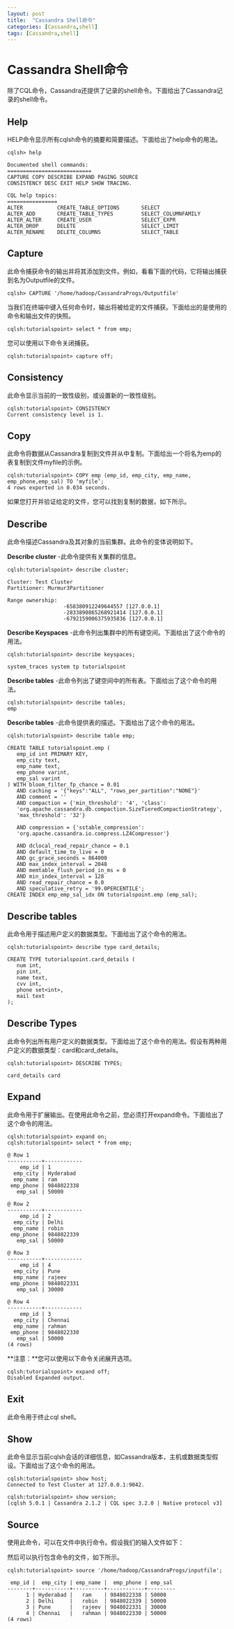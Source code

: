```yaml
---
layout: post
title:  "Cassandra Shell命令"
categories: [Cassandra,shell]
tags: [Cassandra,shell]
---
```

# Cassandra Shell命令



除了CQL命令，Cassandra还提供了记录的shell命令。下面给出了Cassandra记录的shell命令。

## Help 

HELP命令显示所有cqlsh命令的摘要和简要描述。下面给出了help命令的用法。

```
cqlsh> help

Documented shell commands:
===========================
CAPTURE COPY DESCRIBE EXPAND PAGING SOURCE
CONSISTENCY DESC EXIT HELP SHOW TRACING.

CQL help topics:
================
ALTER           CREATE_TABLE_OPTIONS       SELECT
ALTER_ADD       CREATE_TABLE_TYPES         SELECT_COLUMNFAMILY
ALTER_ALTER     CREATE_USER                SELECT_EXPR
ALTER_DROP      DELETE                     SELECT_LIMIT
ALTER_RENAME    DELETE_COLUMNS             SELECT_TABLE 
```

## 

## Capture

此命令捕获命令的输出并将其添加到文件。例如，看看下面的代码，它将输出捕获到名为Outputfile的文件。

```
cqlsh> CAPTURE '/home/hadoop/CassandraProgs/Outputfile'
```

当我们在终端中键入任何命令时，输出将被给定的文件捕获。下面给出的是使用的命令和输出文件的快照。

```
cqlsh:tutorialspoint> select * from emp;
```



您可以使用以下命令关闭捕获。

```
cqlsh:tutorialspoint> capture off;
```

## 

## Consistency

此命令显示当前的一致性级别，或设置新的一致性级别。

```
cqlsh:tutorialspoint> CONSISTENCY
Current consistency level is 1.
```

## 

## Copy

此命令将数据从Cassandra复制到文件并从中复制。下面给出一个将名为emp的表复制到文件myfile的示例。

```
cqlsh:tutorialspoint> COPY emp (emp_id, emp_city, emp_name, emp_phone,emp_sal) TO ‘myfile’;
4 rows exported in 0.034 seconds.
```

如果您打开并验证给定的文件，您可以找到复制的数据，如下所示。



## 

## Describe

此命令描述Cassandra及其对象的当前集群。此命令的变体说明如下。

**Describe cluster** -此命令提供有关集群的信息。

```
cqlsh:tutorialspoint> describe cluster;

Cluster: Test Cluster
Partitioner: Murmur3Partitioner

Range ownership:
                  -658380912249644557 [127.0.0.1]
                  -2833890865268921414 [127.0.0.1]
                  -6792159006375935836 [127.0.0.1] 
```

**Describe Keyspaces** -此命令列出集群中的所有键空间。下面给出了这个命令的用法。

```
cqlsh:tutorialspoint> describe keyspaces;

system_traces system tp tutorialspoint
```

**Describe tables** -此命令列出了键空间中的所有表。下面给出了这个命令的用法。

```
cqlsh:tutorialspoint> describe tables;
emp
```

**Describe tables** -此命令提供表的描述。下面给出了这个命令的用法。

```
cqlsh:tutorialspoint> describe table emp;

CREATE TABLE tutorialspoint.emp (
   emp_id int PRIMARY KEY,
   emp_city text,
   emp_name text,
   emp_phone varint,
   emp_sal varint
) WITH bloom_filter_fp_chance = 0.01
   AND caching = '{"keys":"ALL", "rows_per_partition":"NONE"}'
   AND comment = ''
   AND compaction = {'min_threshold': '4', 'class':
   'org.apache.cassandra.db.compaction.SizeTieredCompactionStrategy',
   'max_threshold': '32'}
	
   AND compression = {'sstable_compression':
   'org.apache.cassandra.io.compress.LZ4Compressor'}
	
   AND dclocal_read_repair_chance = 0.1
   AND default_time_to_live = 0
   AND gc_grace_seconds = 864000
   AND max_index_interval = 2048
   AND memtable_flush_period_in_ms = 0
   AND min_index_interval = 128
   AND read_repair_chance = 0.0
   AND speculative_retry = '99.0PERCENTILE';
CREATE INDEX emp_emp_sal_idx ON tutorialspoint.emp (emp_sal);
```

## **Describe tables**

此命令用于描述用户定义的数据类型。下面给出了这个命令的用法。

```
cqlsh:tutorialspoint> describe type card_details;

CREATE TYPE tutorialspoint.card_details (
   num int,
   pin int,
   name text,
   cvv int,
   phone set<int>,
   mail text
);
```

## 

## Describe Types

此命令列出所有用户定义的数据类型。下面给出了这个命令的用法。假设有两种用户定义的数据类型：card和card_details。

```
cqlsh:tutorialspoint> DESCRIBE TYPES;

card_details card
```

## 

## Expand

此命令用于扩展输出。在使用此命令之前，您必须打开expand命令。下面给出了这个命令的用法。

```
cqlsh:tutorialspoint> expand on;
cqlsh:tutorialspoint> select * from emp;

@ Row 1
-----------+------------
    emp_id | 1
  emp_city | Hyderabad
  emp_name | ram
 emp_phone | 9848022338
   emp_sal | 50000
  
@ Row 2
-----------+------------
    emp_id | 2
  emp_city | Delhi
  emp_name | robin
 emp_phone | 9848022339
   emp_sal | 50000
  
@ Row 3
-----------+------------
    emp_id | 4
  emp_city | Pune
  emp_name | rajeev
 emp_phone | 9848022331
   emp_sal | 30000
  
@ Row 4
-----------+------------
    emp_id | 3
  emp_city | Chennai
  emp_name | rahman
 emp_phone | 9848022330
   emp_sal | 50000
(4 rows)
```

**注意：**您可以使用以下命令关闭展开选项。

```
cqlsh:tutorialspoint> expand off;
Disabled Expanded output.
```

## 

## Exit

此命令用于终止cql shell。

## 

## Show

此命令显示当前cqlsh会话的详细信息，如Cassandra版本，主机或数据类型假设。下面给出了这个命令的用法。

```
cqlsh:tutorialspoint> show host;
Connected to Test Cluster at 127.0.0.1:9042.

cqlsh:tutorialspoint> show version;
[cqlsh 5.0.1 | Cassandra 2.1.2 | CQL spec 3.2.0 | Native protocol v3]
```

## 

## Source

使用此命令，可以在文件中执行命令。假设我们的输入文件如下：



然后可以执行包含命令的文件，如下所示。

```
cqlsh:tutorialspoint> source '/home/hadoop/CassandraProgs/inputfile';

 emp_id |  emp_city | emp_name |  emp_phone | emp_sal
--------+-----------+----------+------------+---------
      1 | Hyderabad |   ram    | 9848022338 | 50000
      2 | Delhi     |   robin  | 9848022339 | 50000
      3 | Pune      |   rajeev | 9848022331 | 30000
      4 | Chennai   |   rahman | 9848022330 | 50000
(4 rows)
```

